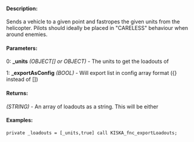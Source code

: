 #### Description:
Sends a vehicle to a given point and fastropes the given units from the helicopter. Pilots should ideally be placed in "CARELESS" behaviour when around enemies.

#### Parameters:
0: **_units** *(OBJECT[] or OBJECT)* - The units to get the loadouts of

1: **_exportAsConfig** *(BOOL)* - Will export list in config array format ({} instead of [])

#### Returns:
*(STRING)* - An array of loadouts as a string. This will be either

#### Examples:
```sqf
private _loadouts = [_units,true] call KISKA_fnc_exportLoadouts;
```

